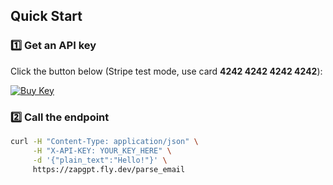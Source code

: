 ## Quick Start
### 1️⃣ Get an API key

Click the button below (Stripe test mode, use card **4242 4242 4242 4242**):

[![Buy Key](https://img.shields.io/badge/Buy%20API%20Key-£5-blue)](javascript:fetch('/create_checkout').then(r=>r.json()).then(j=>location=j.checkout_url))

### 2️⃣ Call the endpoint

```bash
curl -H "Content-Type: application/json" \
     -H "X-API-KEY: YOUR_KEY_HERE" \
     -d '{"plain_text":"Hello!"}' \
     https://zapgpt.fly.dev/parse_email
